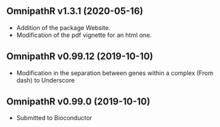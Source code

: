 ## OmnipathR v1.3.1 (2020-05-16) 

+ Addition of the package Website.
+ Modification of the pdf vignette for an html one. 

## OmnipathR v0.99.12 (2019-10-10) 

+ Modification in the separation between genes within a complex (From dash)
to Underscore

## OmnipathR v0.99.0 (2019-10-10) 

+ Submitted to Bioconductor

